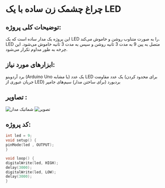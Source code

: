 # چراغ چشمک زن ساده با یک LED

## توضیحات کلی پروژه:
این پروژه یک مدار ساده است که یک LED را به صورت متناوب روشن و خاموش می‌کند. LED متصل به پین 9 به مدت 3 ثانیه روشن و سپس به مدت 3 ثانیه خاموش می‌شود. این چرخه به طور مداوم تکرار می‌شود.

## ابزارهای مورد نیاز:
برد آردوینو (Arduino Uno یا مشابه)
یک عدد LED
یک عدد مقاومت (برای محدود کردن جریان عبوری از LED)
بردبورد (برای ساختن مدار)
سیم‌های جامپر

## تصاویر :

![شماتیک مدار]()
![تصویر]()

## کد پروژه:

```cpp
int led = 9;
void setup() {
pinMode(led , OUTPUT);
}

void loop() {
digitalWrite(led, HIGH);
delay(3000);
digitalWrite(led, LOW);
delay(3000);
}


